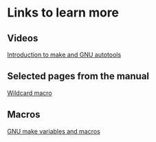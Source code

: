 # Links to learn more

## Videos

[Introduction to make and GNU autotools](https://www.youtube.com/watch?v=WFLvcMiG38w)

## Selected pages from the manual

[Wildcard macro](https://www.gnu.org/software/make/manual/html_node/Wildcard-Function.html)

## Macros

[GNU make variables and macros](https://www.dummies.com/computers/operating-systems/linux/linux-variables-or-macros-in-the-gnu-make-utility/)




